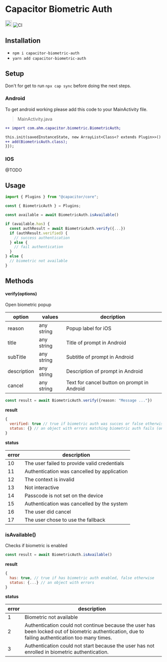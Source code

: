 # Capacitor Biometric Auth
<a href='https://www.npmjs.org/package/capacitor-biometric-auth' target='_blank'><img height='21' style='border:0px;height:21px;' src='https://img.shields.io/npm/dt/capacitor-biometric-auth.svg?label=NPM+Downloads' border='0' alt='NPM Downloads' /></a>
![CI](https://github.com/arielhernandezmusa/capacitor-biometric-auth/workflows/CI/badge.svg)

## Installation

* `npm i capacitor-biometric-auth`
* `yarn add capacitor-biometric-auth`

## Setup
Don't for get to run ```npx cap sync``` before doing the next steps.

### Android
To get android working please add this code to your MainActivity file.

> MainActivity.java
```diff
++ import com.ahm.capacitor.biometric.BiometricAuth;

this.init(savedInstanceState, new ArrayList<Class<? extends Plugin>>() {{
++ add(BiometricAuth.class);
}});
```

### IOS

@TODO

## Usage

```ts
import { Plugins } from "@capacitor/core";

const { BiometricAuth } = Plugins;

const available = await BiometricAuth.isAvailable()

if (available.has) {
  const authResult = await BiometricAuth.verify({...})
  if (authResult.verified) {
    // success authentication
  } else {
    // fail authentication
  }
} else {
  // biometric not available
}
 ```


 ## Methods

 #### verify(options)
 Open biometric popup

 | option | values | decription |
 | --- | --- | --- |
 | reason | any string | Popup label for iOS|
 | title | any string | Title of prompt in Android |
 | subTitle | any string | Subtitle of prompt in Android |
 | description | any string | Description of prompt in Android |
 | cancel | any string | Text for cancel button on prompt in Android |

 ```ts
const result = await BiometricAuth.verify({reason: "Message ..."})
```

**result**
```javascript
{
  verified: true // true if biometric auth was succes or false otherwise,
  status: {} // an object with errors matching biometric auth fails (on if verified === false)
}
```

**status**

|error|description|
|-|-|
| 10 | The user failed to provide valid credentials |
| 11 | Authentication was cancelled by application |
| 12 | The context is invalid |
| 13 | Not interactive |
| 14 | Passcode is not set on the device |
| 15 | Authentication was cancelled by the system |
| 16 | The user did cancel |
| 17 | The user chose to use the fallback |

### isAvailable()

Checks if biometric is enabled

```ts
const result = await BiometricAuth.isAvailable()
```

**result**
```javascript
{
  has: true, // true if has biometric auth enabled, false otherwise
  status: {...} // an object with errors
}
```

**status**

|error|description|
|-|-|
| 1 | Biometric not available |
| 2 | Authentication could not continue because the user has been locked out of biometric authentication, due to failing authentication too many times.|
| 3 | Authentication could not start because the user has not enrolled in biometric authentication.|
